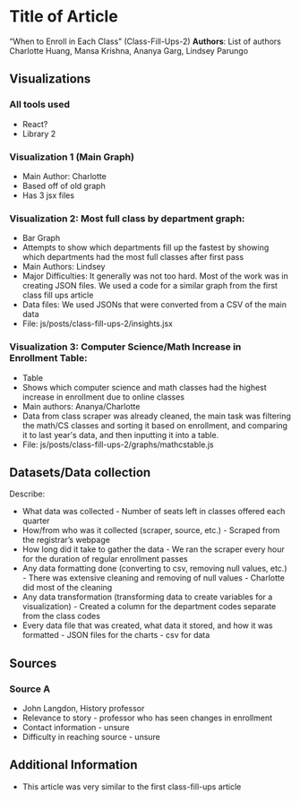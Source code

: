 # Title of Article

“When to Enroll in Each Class” (Class-Fill-Ups-2)
**Authors**: List of authors
Charlotte Huang, Mansa Krishna, Ananya Garg, Lindsey Parungo

## Visualizations

### All tools used

* React?
* Library 2

### Visualization 1 (Main Graph)

* Main Author: Charlotte
* Based off of old graph
* Has 3 jsx files

### Visualization 2: Most full class by department graph:

* Bar Graph
* Attempts to show which departments fill up the fastest by showing which departments had the most full classes after first pass
* Main Authors: Lindsey
* Major Difficulties: It generally was not too hard. Most of the work was in creating JSON files. We used a code for a similar graph from the first class fill ups article
* Data files: We used JSONs that were converted from a CSV of the main data
* File: js/posts/class-fill-ups-2/insights.jsx

### Visualization 3: Computer Science/Math Increase in Enrollment Table:

* Table
* Shows which computer science and math classes had the highest increase in enrollment due to online classes
* Main authors: Ananya/Charlotte
* Data from class scraper was already cleaned, the main task was filtering the math/CS classes and sorting it based on enrollment, and comparing it to last year's data, and then inputting it into a table.
* File: js/posts/class-fill-ups-2/graphs/mathcstable.js

## Datasets/Data collection

Describe:

* What data was collected - Number of seats left in classes offered each quarter
* How/from who was it collected (scraper, source, etc.) - Scraped from the registrar’s webpage
* How long did it take to gather the data - We ran the scraper every hour for the duration of regular enrollment passes
* Any data formatting done (converting to csv, removing null values, etc.) - There was extensive cleaning and removing of null values - Charlotte did most of the cleaning
* Any data transformation (transforming data to create variables for a visualization) - Created a column for the department codes separate from the class codes
* Every data file that was created, what data it stored, and how it was formatted - JSON files for the charts - csv for data

## Sources

### Source A

* John Langdon, History professor
* Relevance to story - professor who has seen changes in enrollment
* Contact information - unsure
* Difficulty in reaching source - unsure

## Additional Information

* This article was very similar to the first class-fill-ups article
